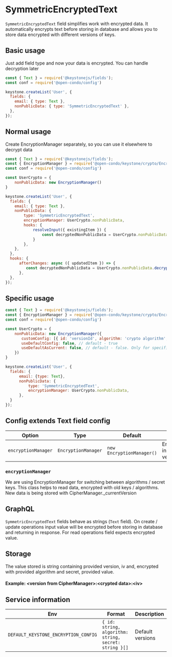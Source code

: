 # SymmetricEncryptedText

`SymmetricEncryptedText` field simplifies work with encrypted data. It automatically encrypts text before storing in
database and allows you to store data encrypted with different versions of keys.

## Basic usage
Just add field type and now your data is encrypted. You can handle decryption later

```js
const { Text } = require('@keystonejs/fields');
const conf = require('@open-condo/config')

keystone.createList('User', {
  fields: {
    email: { type: Text },
    nonPublicData: { type: 'SymmetricEncryptedText' },
  },
});
```

## Normal usage
Create EncryptionManager separately, so you can use it elsewhere to decrypt data

```js
const { Text } = require('@keystonejs/fields');
const { EncryptionManager } = require('@open-condo/keystone/crypto/EncryptionManager');
const conf = require('@open-condo/config')

const UserCrypto = {
    nonPublicData: new EncryptionManager()
}

keystone.createList('User', {
  fields: {
    email: { type: Text },
    nonPublicData: { 
        type: 'SymmetricEncryptedText',
        encryptionManager: UserCrypto.nonPublicData,
        hooks: {
            resolveInput({ existingItem }) {
                const decryptedNonPublicData = UserCrypto.nonPublicData.decrypt(existingItem.nonPublicData)
            }
        },
    },
  },
  hooks: {
      afterChanges: async ({ updatedItem }) => {
         const decryptedNonPublicData = UserCrypto.nonPublicData.decrypt(updatedItem.nonPublicData)
      },   
  }, 
});
```

## Specific usage

```js
const { Text } = require('@keystonejs/fields');
const { EncryptionManager } = require('@open-condo/keystone/crypto/EncryptionManager');
const conf = require('@open-condo/config')

const UserCrypto = {
    nonPublicData: new EncryptionManager({
       customConfig: [{ id: 'versionId', algorithm: 'crypto algorithm', secret: 'your secret key' }],
       useDefaultConfig: false, // default - true
       useDefaultAsCurrent: false, // default - false. Only for specific cases when you want to return to default versions
    })
}

keystone.createList('User', {
  fields: {
      email: {type: Text},
      nonPublicData: {
          type: 'SymmetricEncryptedText',
          encryptionManager: UserCrypto.nonPublicData,
      },
  }
});
```

## Config extends Text field config

| Option              | Type                | Default                   | Description                               |
|---------------------|---------------------|---------------------------|-------------------------------------------|
| `encryptionManager` | `EncryptionManager` | `new EncryptionManager()` | EncryptionManager instance with versions. |

### `encryptionManager`

We are using EncryptionManager for switching between algorithms / secret keys. This class helps to read data, 
encrypted with old keys / algorithms. New data is being stored with CipherManager._currentVersion

## GraphQL

`SymmetricEncryptedText` fields behave as strings (`Text` field). On create / update operations input value will be
encrypted before storing in database and returning in response. For read operations field expects encrypted value.

## Storage

The value stored is string containing provided version, iv and, encrypted with provided algorithm and secret, provided value.
#### Example: \<version from CipherManager\>:\<crypted data\>:\<iv\>

## Service information

| Env                                  | Format                                                | Description      |
|--------------------------------------|-------------------------------------------------------|------------------|
| `DEFAULT_KEYSTONE_ENCRYPTION_CONFIG` | `{ id: string, algorithm: string, secret: string }[]` | Default versions |
